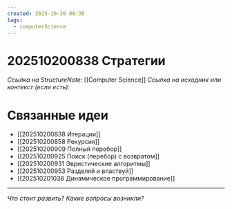 ```yaml
---
created: 2025-10-20 08:38
tags:
  - computerScience
---
```

# 202510200838 Стратегии

*Ссылка на StructureNote:* [[Computer Science]]
*Ссылка на исходник или контекст (если есть):* 

# Связанные идеи

- [[202510200838 Итерации]] 
- [[202510200858 Рекурсия]] 
- [[202510200909 Полный перебор]] 
- [[202510200925 Поиск (перебор) с возвратом]] 
- [[202510200931 Эвристические алгоритмы]] 
- [[202510200953 Разделяй и властвуй]] 
- [[202510201036 Динамическое программирование]] 
---

*Что стоит развить? Какие вопросы возникли?*
